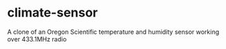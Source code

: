 # climate-sensor
A clone of an Oregon Scientific temperature and humidity sensor working over 433.1MHz radio
